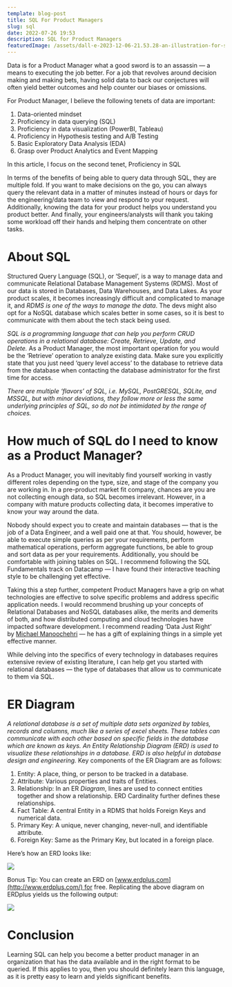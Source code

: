 ```yaml
---
template: blog-post
title: SQL For Product Managers
slug: sql
date: 2022-07-26 19:53
description: SQL for Product Managers
featuredImage: /assets/dall·e-2023-12-06-21.53.28-an-illustration-for-sql-for-product-managers-with-a-color-scheme-of-teal-and-black.-the-image-should-depict-a-digital-sleek-setting-featuring-a-la.png
---
```

<!--StartFragment-->

Data is for a Product Manager what a good sword is to an assassin — a means to executing the job better. For a job that revolves around decision making and making bets, having solid data to back our conjectures will often yield better outcomes and help counter our biases or omissions.

For Product Manager, I believe the following tenets of data are important:

1. Data-oriented mindset
2. Proficiency in data querying (SQL)
3. Proficiency in data visualization (PowerBI, Tableau)
4. Proficiency in Hypothesis testing and A/B Testing
5. Basic Exploratory Data Analysis (EDA)
6. Grasp over Product Analytics and Event Mapping

In this article, I focus on the second tenet, Proficiency in SQL

In terms of the benefits of being able to query data through SQL, they are multiple fold. If you want to make decisions on the go, you can always query the relevant data in a matter of minutes instead of hours or days for the engineering/data team to view and respond to your request. Additionally, knowing the data for your product helps you understand you product better. And finally, your engineers/analysts will thank you taking some workload off their hands and helping them concentrate on other tasks.

# About SQL

Structured Query Language (SQL), or ‘Sequel’, is a way to manage data and communicate Relational Database Management Systems (RDMS). Most of our data is stored in Databases, Data Warehouses, and Data Lakes. As your product scales, it becomes increasingly difficult and complicated to manage it, and *RDMS is one of the ways to manage the data*. The devs might also opt for a NoSQL database which scales better in some cases, so it is best to communicate with them about the tech stack being used.

*SQL is a programming language that can help you perform CRUD operations in a relational database: Create, Retrieve, Update, and Delete.* As a Product Manager, the most important operation for you would be the ‘Retrieve’ operation to analyze existing data. Make sure you explicitly state that you just need ‘query level access’ to the database to retrieve data from the database when contacting the database administrator for the first time for access.

*There are multiple ‘flavors’ of SQL, i.e. MySQL, PostGRESQL, SQLite, and MSSQL, but with minor deviations, they follow more or less the same underlying principles of SQL, so do not be intimidated by the range of choices.*

# How much of SQL do I need to know as a Product Manager?

As a Product Manager, you will inevitably find yourself working in vastly different roles depending on the type, size, and stage of the company you are working in. In a pre-product market fit company, chances are you are not collecting enough data, so SQL becomes irrelevant. However, in a company with mature products collecting data, it becomes imperative to know your way around the data.

Nobody should expect you to create and maintain databases — that is the job of a Data Engineer, and a well paid one at that. You should, however, be able to execute simple queries as per your requirements, perform mathematical operations, perform aggregate functions, be able to group and sort data as per your requirements. Additionally, you should be comfortable with joining tables on SQL. I recommend following the SQL Fundamentals track on Datacamp — I have found their interactive teaching style to be challenging yet effective.

Taking this a step further, competent Product Managers have a grip on what technologies are effective to solve specific problems and address specific application needs. I would recommend brushing up your concepts of Relational Databases and NoSQL databases alike, the merits and demerits of both, and how distributed computing and cloud technologies have impacted software development. I recommend reading ‘Data Just Right’ by [Michael Manoochehri](https://medium.com/u/160463203ada?source=post_page-----dedbbb599216--------------------------------) — he has a gift of explaining things in a simple yet effective manner.

While delving into the specifics of every technology in databases requires extensive review of existing literature, I can help get you started with relational databases — the type of databases that allow us to communicate to them via SQL.

# ER Diagram

*A relational database is a set of multiple data sets organized by tables, records and columns, much like a series of excel sheets.* *These tables can communicate with each other based on specific fields in the database which are known as keys. An Entity Relationship Diagram (ERD) is used to visualize these relationships in a database. ERD is also helpful in database design and engineering.* Key components of the ER Diagram are as follows:

1. Entity: A place, thing, or person to be tracked in a database.
2. Attribute: Various properties and traits of Entities.
3. Relationship: In an ER *Diagram*, lines are used to connect entities together and show a relationship. ERD Cardinality further defines these relationships.
4. Fact Table: A central Entity in a RDMS that holds Foreign Keys and numerical data.
5. Primary Key: A unique, never changing, never-null, and identifiable attribute.
6. Foreign Key: Same as the Primary Key, but located in a foreign place.

Here’s how an ERD looks like:

![](https://miro.medium.com/max/700/1*YmfVwQmW0Lc__gZMVxR58A.png)

Bonus Tip: You can create an ERD on [www.erdplus.com](http://www.erdplus.com/) for free. Replicating the above diagram on ERDplus yields us the following output:

![](https://miro.medium.com/max/700/1*kU-IyNRJrldRt9kySVVktQ.png)

# Conclusion

Learning SQL can help you become a better product manager in an organization that has the data available and in the right format to be queried. If this applies to you, then you should definitely learn this language, as it is pretty easy to learn and yields significant benefits.

<!--EndFragment-->